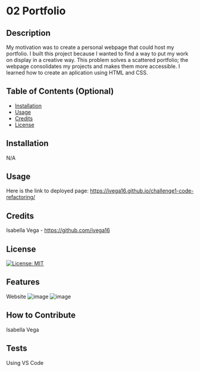 # 02 Portfolio

## Description

My motivation was to create a personal webpage that could host my portfolio. I built this project because I wanted to find a way to put my work on display in a creative way. This problem solves a scattered portfolio; the webpage consolidates my projects and makes them more accessible. I learned how to create an aplication using HTML and CSS.

## Table of Contents (Optional)

- [Installation](#installation)
- [Usage](#usage)
- [Credits](#credits)
- [License](#license)

## Installation

N/A

## Usage

Here is the link to deployed page: https://ivega16.github.io/challenge1-code-refactoring/

## Credits

Isabella Vega - https://github.com/ivega16

## License

[![License: MIT](https://img.shields.io/badge/License-MIT-yellow.svg)](https://opensource.org/licenses/MIT)


## Features

Website
![image](https://github.com/ivega16/challenge1-code-refactoring/assets/99403219/cb1c40e6-c473-49e3-87c9-f9593047f1e3)
![image](https://github.com/ivega16/challenge1-code-refactoring/assets/99403219/40737298-7b4c-4bf8-ba59-56eed77745ac)



## How to Contribute

Isabella Vega

## Tests

Using VS Code